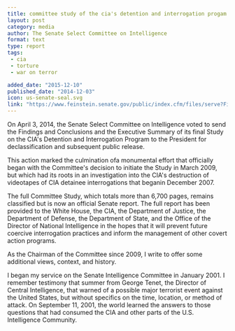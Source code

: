 ```yaml
---
title: committee study of the cia's detention and interrogation progam.
layout: post
category: media
author: The Senate Select Committee on Intelligence
format: text
type: report
tags: 
 - cia
 - torture
 - war on terror

added_date: "2015-12-10"
published_date: "2014-12-03"
icon: us-senate-seal.svg
link: "https://www.feinstein.senate.gov/public/index.cfm/files/serve?File_id=7c85429a-ec38-4bb5-968f-289799bf6d0e&SK=D500C4EBC500E1D256BA519211895909"
---
```


On April 3, 2014, the Senate Select Committee on Intelligence voted to send the Findings and Conclusions and the Executive Summary of its final Study on the CIA's Detention and Interrogation Program to the President for declassification and subsequent public release.  

This action marked the culmination ofa monumental effort that officially began with the Committee's decision to initiate the Study in March 2009, but which had its roots in an investigation into the CIA's destruction of videotapes of CIA detainee interrogations that beganin December 2007.  

The full Committee Study, which totals more than 6,700 pages, remains classified but is now an official Senate report. The full report has been provided to the White House, the CIA, the Department of Justice, the Department of Defense, the Department of State, and the Office of the Director of National Intelligence in the hopes that it will prevent future coercive interrogation practices and inform the management of other covert action programs.  

As the Chairman of the Committee since 2009, I write to offer some additional views, context, and history.  

I began my service on the Senate Intelligence Committee in January 2001. I remember testimony that summer from George Tenet, the Director of Central Intelligence, that warned of a possible major terrorist event against the United States, but without specifics on the time, location, or method of attack. On September 11, 2001, the world learned the answers to those questions that had consumed the CIA and other parts of the U.S. Intelligence Community.  
